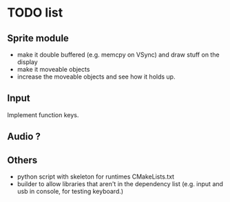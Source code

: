 # TODO list

## Sprite module
- make it double buffered (e.g. memcpy on VSync) and draw stuff on the display
- make it moveable objects 
- increase the moveable objects and see how it holds up.

## Input
Implement function keys.

## Audio ?

## Others
- python script with skeleton for runtimes CMakeLists.txt
- builder to allow libraries that aren't in the dependency list (e.g. input and usb in console, for testing keyboard.)
